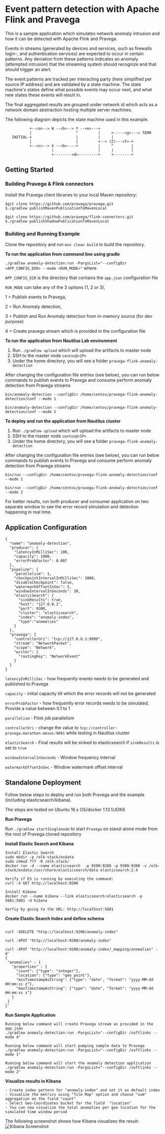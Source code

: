 
Event pattern detection with Apache Flink and Pravega
=====================================================

This is a sample application which simulates network anomaly intrusion and how it can be detected with Apache Flink and Pravega.

Events in streams (generated by devices and services, such as firewalls login-, and authentication services) are expected to occur in certain patterns. Any deviation from these patterns indicates an anomaly (attempted intrusion) that the streaming system should recognize and that should trigger an alert.

The event patterns are tracked per interacting party (here simplified per source IP address) and are validated by a state machine. The state machine's states define what possible events may occur next, and what new states these events will result in.
 
The final aggregated results are grouped under network id which acts as a network domain abstraction hosting multiple server machines.

The following diagram depicts the state machine used in this example.

```
           +--<a>--> W --<b>--> Y --<e>---+
           |                    ^         |     +-----<g>---> TERM
   INITIAL-+                    |         |     |
           |                    |         +--> (Z)---<f>-+
           +--<c>--> X --<b>----+         |     ^        |
                     |                    |     |        |
                     +--------<d>---------+     +--------+
```

Getting Started
---------------


### Building Pravega & Flink connectors

Install the Pravega client libraries to your local Maven repository:
```
$git clone https://github.com/pravega/pravega.git
$./gradlew publishMavenPublicationToMavenLocal

$git clone https://github.com/pravega/flink-connectors.git
$./gradlew publishShadowPublicationToMavenLocal

```

### Building and Running Example

Clone the repository and run `mvn clean build` to build the repository.

<b>To run the application from command line using gradle</b>

`./gradlew anomaly-detection:run -PargsList="--configDir <APP_CONFIG_DIR> --mode <RUN_MODE>"` where
 
`APP_CONFIG_DIR` is the directory that contains the `app.json` configuration file
 
`RUN_MODE` can take any of the 3 options (1, 2 or 3), 

1 = Publish events to Pravega, 

2 = Run Anomaly detection, 

3 = Publish and Run Anomaly detection from in-memory source (for dev purpose)

4 = Create pravega stream which is provided in the configuration file
  
<b>To run the application from Nautilus Lab environment</b>

1) Run `./gradlew upload` which will upload the artifacts to master node
2) SSH to the master node `centos@<IP>` 
3) Under the home directory, you will see a folder `pravega-flink-anomaly-detection`

After changing the configuration file entries (see below), you can run below commands to publish events to Pravega and consume perform anomaly detection from Pravega streams

`bin/anomaly-detection --configDir /home/centos/pravega-flink-anomaly-detection/conf --mode 1`

`bin/anomaly-detection --configDir /home/centos/pravega-flink-anomaly-detection/conf --mode 2`

<b>To deploy and run the application from Nautilus cluster</b>

1) Run `./gradlew upload` which will upload the artifacts to master node
2) SSH to the master node `centos@<IP>` 
3) Under the home directory, you will see a folder `pravega-flink-anomaly-detection`

After changing the configuration file entries (see below), you can run below commands to publish events to Pravega and consume perform anomaly detection from Pravega streams

`bin/run --configDir /home/centos/pravega-flink-anomaly-detection/conf --mode 1`

`bin/run --configDir /home/centos/pravega-flink-anomaly-detection/conf --mode 2`

For better results, run both producer and consumer application on two separate window to see the error record simulation and detection happening in real time. 

Application Configuration
-------------------------

```
{
  "name": "anomaly-detection",
  "producer": {
    "latencyInMilliSec": 100,
    "capacity": 1000,
    "errorProbFactor": 0.007
  },
  "pipeline": {
    "parallelism": 1,
    "checkpointIntervalInMilliSec": 1000,
    "disableCheckpoint": false,
    "watermarkOffsetInSec": 5,
    "windowIntervalInSeconds": 30,
    "elasticSearch": {
      "sinkResults": true,
      "host": "127.0.0.1",
      "port": 9300,
      "cluster": "elasticsearch",
      "index": "anomaly-index",
      "type":"anomalies"
    }
  },
  "pravega": {
    "controllerUri": "tcp://127.0.0.1:9090",
    "stream": "NetworkPacket",
    "scope": "Network",
    "writer": {
      "routingKey": "NetworkEvent"
    }
  }
}

```

`latencyInMilliSec` - how frequently events needs to be generated and published to Pravega

`capacity` - initial capacity till which the error records will not be generated

`errorProbFactor` - how frequently error records needs to be simulated. Provide a value between 0.1 to 1

`parallelism` - Flink job parallelism

`controllerUri` - change the value to `tcp://controller-pravega.marathon.mesos:9091` while testing in Nautilus cluster
 
 `elasticSearch` - Final results will be sinked to elasticsearch if `sinkResults` is set to `true`
 
 `windowIntervalInSeconds` - Window frequency interval
 
 `watermarkOffsetInSec` - Window watermark offset interval
 
 
 Standalone Deployment
 ---------------------
 
 Follow below steps to deploy and run both Pravega and the example (including elasticsearch/kibana). 
 
 The steps are tested on Ubuntu 16.x OS/docker 1.13.1/JDK8
 
**Run Pravega**

Run `./gradlew startSinglenode` to start `Pravega` on stand-alone mode from the root of Pravega cloned repository
 
**Install Elastic Search and Kibana**

```
Install Elastic Search
sudo mkdir -p /elk-stack/esdata
sudo chmod 777 -R /elk-stack/
docker run -d --name elasticsearch  -p 9200:9200 -p 9300:9300 -v /elk-stack/esdata:/usr/share/elasticsearch/data elasticsearch:2.4

Verify if ES is running by executing the command: 
curl -X GET http://localhost:9200

Install Kibana
docker run --name kibana --link elasticsearch:elasticsearch -p 5601:5601 -d kibana

Verfiy by going to the URL: http://localhost:5601

```

**Create Elastic Search Index and define schema**
```

curl -XDELETE "http://localhost:9200/anomaly-index"

curl -XPUT "http://localhost:9200/anomaly-index"

curl -XPUT "http://localhost:9200/anomaly-index/_mapping/anomalies" -d'
{
 "anomalies" : {
   "properties" : {
     "count": {"type": "integer"},
     "location": {"type": "geo_point"},
     "minTimestampAsString": {"type": "date", "format": "yyyy-MM-dd HH:mm:ss z"},
     "maxTimestampAsString": {"type": "date", "format": "yyyy-MM-dd HH:mm:ss z"}
   }
 }
}'

```

**Run Sample Application**

```
Running below command will create Pravega stream as provided in the app.json 
./gradlew anomaly-detection:run -PargsList="--configDir /softlinks --mode 4"

Running below command will start pumping sample data to Pravega
./gradlew anomaly-detection:run -PargsList="--configDir /softlinks --mode 1"

Running below command will start the anomaly detection application
./gradlew anomaly-detection:run -PargsList="--configDir /softlinks --mode 2"

```

**Visualize results in Kibana**

```
- Create index pattern for "anomaly-index" and set it as default index
- Visualize the metrics using "Tile Map" option and choose "sum" aggregation on the field "count"
- Select Geo-Coordinates bucket for the field  "location"
- You can now visualize the total anomalies per geo location for the simulated time window period

```

The following screenshot shows how Kibana visualizes the result:
![Kibana Screenshot](./src/main/resources/Network-Anomaly.png?raw=true "Kibana Screenshot")
